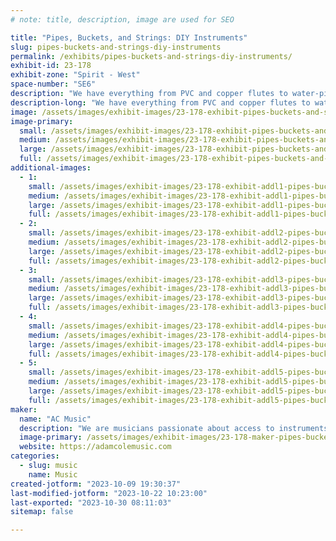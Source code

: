 ```yaml
---
# note: title, description, image are used for SEO

title: "Pipes, Buckets, and Strings: DIY Instruments"
slug: pipes-buckets-and-strings-diy-instruments
permalink: /exhibits/pipes-buckets-and-strings-diy-instruments/
exhibit-id: 23-178
exhibit-zone: "Spirit - West"
space-number: "SE6"
description: "We have everything from PVC and copper flutes to water-pipe trombones to washtub basses and more!"
description-long: "We have everything from PVC and copper flutes to water-pipe trombones to washtub basses and more! We're bringing instruments that can be done start to finish at home in just a few minutes, up to some multi-weekend undertakings. We are musicians passionate about access to instruments that have put together a few low-cost kid-friendly instrument projects that can be done at home."
image: /assets/images/exhibit-images/23-178-exhibit-pipes-buckets-and-strings-diy-instruments-pxl-20231001-002031733-large.jpg
image-primary: 
  small: /assets/images/exhibit-images/23-178-exhibit-pipes-buckets-and-strings-diy-instruments-pxl-20231001-002031733-small.jpg
  medium: /assets/images/exhibit-images/23-178-exhibit-pipes-buckets-and-strings-diy-instruments-pxl-20231001-002031733-medium.jpg
  large: /assets/images/exhibit-images/23-178-exhibit-pipes-buckets-and-strings-diy-instruments-pxl-20231001-002031733-large.jpg
  full: /assets/images/exhibit-images/23-178-exhibit-pipes-buckets-and-strings-diy-instruments-pxl-20231001-002031733-full.jpg
additional-images: 
  - 1:
    small: /assets/images/exhibit-images/23-178-exhibit-addl1-pipes-buckets-and-strings-diy-instruments-pxl-20230930-210627105-small.jpg
    medium: /assets/images/exhibit-images/23-178-exhibit-addl1-pipes-buckets-and-strings-diy-instruments-pxl-20230930-210627105-medium.jpg
    large: /assets/images/exhibit-images/23-178-exhibit-addl1-pipes-buckets-and-strings-diy-instruments-pxl-20230930-210627105-large.jpg
    full: /assets/images/exhibit-images/23-178-exhibit-addl1-pipes-buckets-and-strings-diy-instruments-pxl-20230930-210627105-full.jpg
  - 2:
    small: /assets/images/exhibit-images/23-178-exhibit-addl2-pipes-buckets-and-strings-diy-instruments-pxl-20230930-235757049-small.jpg
    medium: /assets/images/exhibit-images/23-178-exhibit-addl2-pipes-buckets-and-strings-diy-instruments-pxl-20230930-235757049-medium.jpg
    large: /assets/images/exhibit-images/23-178-exhibit-addl2-pipes-buckets-and-strings-diy-instruments-pxl-20230930-235757049-large.jpg
    full: /assets/images/exhibit-images/23-178-exhibit-addl2-pipes-buckets-and-strings-diy-instruments-pxl-20230930-235757049-full.jpg
  - 3:
    small: /assets/images/exhibit-images/23-178-exhibit-addl3-pipes-buckets-and-strings-diy-instruments-pxl-20230930-235819870-small.jpg
    medium: /assets/images/exhibit-images/23-178-exhibit-addl3-pipes-buckets-and-strings-diy-instruments-pxl-20230930-235819870-medium.jpg
    large: /assets/images/exhibit-images/23-178-exhibit-addl3-pipes-buckets-and-strings-diy-instruments-pxl-20230930-235819870-large.jpg
    full: /assets/images/exhibit-images/23-178-exhibit-addl3-pipes-buckets-and-strings-diy-instruments-pxl-20230930-235819870-full.jpg
  - 4:
    small: /assets/images/exhibit-images/23-178-exhibit-addl4-pipes-buckets-and-strings-diy-instruments-pxl-20230930-235913503-small.jpg
    medium: /assets/images/exhibit-images/23-178-exhibit-addl4-pipes-buckets-and-strings-diy-instruments-pxl-20230930-235913503-medium.jpg
    large: /assets/images/exhibit-images/23-178-exhibit-addl4-pipes-buckets-and-strings-diy-instruments-pxl-20230930-235913503-large.jpg
    full: /assets/images/exhibit-images/23-178-exhibit-addl4-pipes-buckets-and-strings-diy-instruments-pxl-20230930-235913503-full.jpg
  - 5:
    small: /assets/images/exhibit-images/23-178-exhibit-addl5-pipes-buckets-and-strings-diy-instruments-pxl-20230930-235924257-small.jpg
    medium: /assets/images/exhibit-images/23-178-exhibit-addl5-pipes-buckets-and-strings-diy-instruments-pxl-20230930-235924257-medium.jpg
    large: /assets/images/exhibit-images/23-178-exhibit-addl5-pipes-buckets-and-strings-diy-instruments-pxl-20230930-235924257-large.jpg
    full: /assets/images/exhibit-images/23-178-exhibit-addl5-pipes-buckets-and-strings-diy-instruments-pxl-20230930-235924257-full.jpg
maker: 
  name: "AC Music"
  description: "We are musicians passionate about access to instruments that have put together a few low-cost kid-friendly instrument projects that can be done at home."
  image-primary: /assets/images/exhibit-images/23-178-maker-pipes-buckets-and-strings-diy-instruments-img-20231009-172919-medium.jpg
  website: https://adamcolemusic.com
categories: 
  - slug: music
    name: Music
created-jotform: "2023-10-09 19:30:37"
last-modified-jotform: "2023-10-22 10:23:00"
last-exported: "2023-10-30 08:11:03"
sitemap: false

---
```

